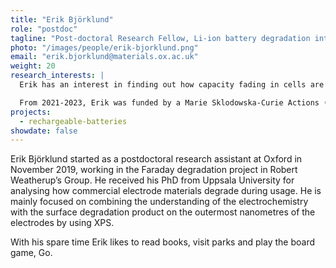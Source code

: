 ```yaml
---
title: "Erik Björklund"
role: "postdoc"
tagline: "Post-doctoral Research Fellow, Li-ion battery degradation interfaces"
photo: "/images/people/erik-bjorklund.png"
email: "erik.bjorklund@materials.ox.ac.uk"
weight: 20
research_interests: |
  Erik has an interest in finding out how capacity fading in cells are affected by different cycling conditions and different cell chemistries. He mainly focuses on the chemistries that soon will be in use on the market. He has much experience in analysing the surfaces of the electrodes by XPS and XANES.

  From 2021-2023, Erik was funded by a Marie Sklodowska-Curie Actions (ISOBEL) grant performing research about operando and in situ measurements of battery electrodes as well as finding new ways to recycle cathode materials after they degraded. In the project, electrochemistry was combined with surface science analysing the chemical composition of the electrodes after different cycling conditions. This allowed information from specific degradation conditions to be obtained and analysed. The impact of nickel content in cathode material was of particular interest, including how these materials show more degradation due to electrolyte reactions.
projects:
  - rechargeable-batteries
showdate: false
---
```


Erik Björklund started as a postdoctoral research assistant at Oxford in November 2019, working in the Faraday degradation project in Robert Weatherup’s Group. He received his PhD from Uppsala University for analysing how commercial electrode materials degrade during usage. He is mainly focused on combining the understanding of the electrochemistry with the surface degradation product on the outermost nanometres of the electrodes by using XPS.

With his spare time Erik likes to read books, visit parks and play the board game, Go.

